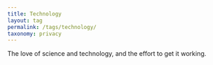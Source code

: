 ```yaml
---
title: Technology
layout: tag
permalink: /tags/technology/
taxonomy: privacy
---
```

The love of science and technology, and the effort to get it working.
